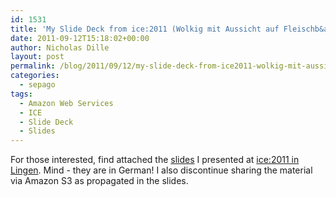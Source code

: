 ```yaml
---
id: 1531
title: 'My Slide Deck from ice:2011 (Wolkig mit Aussicht auf Fleischb&auml;llchen)'
date: 2011-09-12T15:18:02+00:00
author: Nicholas Dille
layout: post
permalink: /blog/2011/09/12/my-slide-deck-from-ice2011-wolkig-mit-aussicht-auf-fleischbllchen/
categories:
  - sepago
tags:
  - Amazon Web Services
  - ICE
  - Slide Deck
  - Slides
---
```

For those interested, find attached the [slides](/media/2014/02/ice2011_-_nicholas_dille_-_wolkig_mit_aussicht_auf_fleischbaellchen.zip) I presented at [ice:2011 in Lingen](http://www.ice-lingen.de/). Mind - they are in German! I also discontinue sharing the material via Amazon S3 as propagated in the slides.
